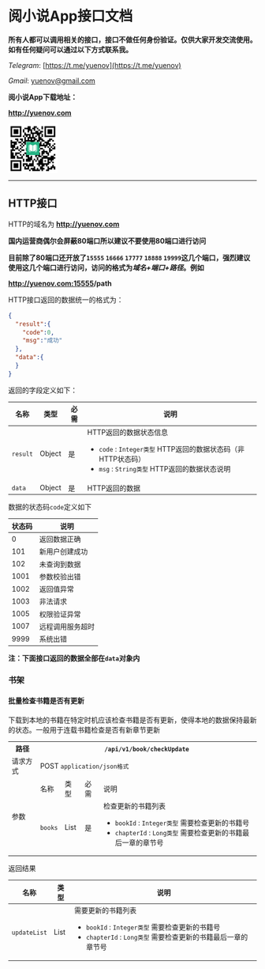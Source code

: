 # 阅小说App接口文档

**所有人都可以调用相关的接口，接口不做任何身份验证。仅供大家开发交流使用。如有任何疑问可以通过以下方式联系我。**

*Telegram*: [https://t.me/yuenov](https://t.me/yuenov)

*Gmail*: <yuenov@gmail.com>

**阅小说App下载地址：**

 **<http://yuenov.com>**

 <img src="img/qrcode.png" width = "100" height = "100" alt="" align=center />

---

## HTTP接口

HTTP的域名为 **<http://yuenov.com>**

**国内运营商偶尔会屏蔽80端口所以建议不要使用80端口进行访问**

**目前除了80端口还开放了`15555` `16666` `17777` `18888` `19999`这几个端口，强烈建议使用这几个端口进行访问，访问的格式为*域名+端口+路径*。例如**

**<http://yuenov.com:15555>/path**

HTTP接口返回的数据统一的格式为：

``` json
{
  "result":{
    "code":0,
    "msg":"成功"
  },
  "data":{
  }
}
```
返回的字段定义如下：

|名称   | 类型  | 必需  | 说明  |
| ------------ | ------------| ------------ | ------------ |
| `result` | Object  | 是  | HTTP返回的数据状态信息<ul><li>`code` : `Integer类型` HTTP返回的数据状态码（非HTTP状态码）</li><li>`msg` : `String类型` HTTP返回的数据状态说明</li></ul>  |
|  `data` |  Object |  是 |   HTTP返回的数据|

数据的状态码`code`定义如下

|状态码|说明|
| ------------ | ------------ |
|0|返回数据正确|
|101|新用户创建成功|
|102|未查询到数据|
|1001|参数校验出错|
|1002|返回值异常|
|1003|非法请求|
|1005|权限验证异常|
|1007|远程调用服务超时|
|9999|系统出错|

**注：下面接口返回的数据全部在`data`对象内**

### 书架

#### 批量检查书籍是否有更新
下载到本地的书籍在特定时机应该检查书籍是否有更新，使得本地的数据保持最新的状态。一般用于连载书籍检查是否有新章节更新
<table>
  <tr>
    <th >路径</th>
    <th colspan=4><code>/api/v1/book/checkUpdate</code></th>
  </tr>
  <tr>
    <td>请求方式</td>
    <td colspan=4>POST <code>application/json格式</code></td>
  </tr>
  <tr>
    <td rowspan=2>参数</td>
    <td>名称</td>
    <td>类型</td>
	<td>必需</td>
	<td>说明</td>
  </tr>
  <tr>
    <td><code>books</code></td>
	<td>List</td>
	<td>是</td>
	<td>检查更新的书籍列表<ul><li><code>bookId</code> : <code>Integer类型</code> 需要检查更新的书籍号</li><li><code>chapterId</code> : <code>Long类型</code> 需要检查更新的书籍最后一章的章节号</li></ul> </tr></td>
</table>
返回结果

|名称|类型|说明|
| ------------ | ------------ | ------------ |
|`updateList`| List|需要更新的书籍列表<ul><li><code>bookId</code> : <code>Integer类型</code> 需要检查更新的书籍号</li><li><code>chapterId</code> : <code>Long类型</code> 需要检查更新的书籍最后一章的章节号</li></ul>|









 
 



